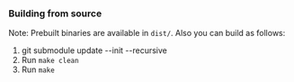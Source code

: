 ### Building from source

Note: Prebuilt binaries are available in `dist/`. Also you can build as follows:

1. git submodule update --init --recursive
2. Run `make clean`
3. Run `make`